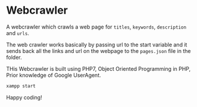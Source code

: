 # Webcrawler
A webcrawler which crawls a web page for `titles`, `keywords`, `description` and `urls`.

The web crawler works basically by passing url to the start variable and it sends back all the links and url on the webpage to the `pages.json`
file in the folder. 

THis Webcrawler is built using PHP7, Object Oriented Programming in PHP, Prior knowledge of Google UserAgent.

```php
xampp start
```

Happy coding!
